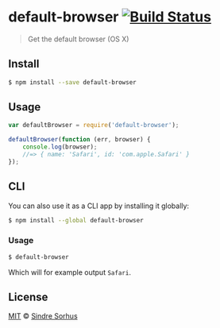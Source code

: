 # default-browser [![Build Status](https://travis-ci.org/sindresorhus/default-browser.svg?branch=master)](https://travis-ci.org/sindresorhus/default-browser)

> Get the default browser (OS X)


## Install

```bash
$ npm install --save default-browser
```


## Usage

```js
var defaultBrowser = require('default-browser');

defaultBrowser(function (err, browser) {
	console.log(browser);
	//=> { name: 'Safari', id: 'com.apple.Safari' }
});
```


## CLI

You can also use it as a CLI app by installing it globally:

```bash
$ npm install --global default-browser
```

### Usage

```bash
$ default-browser
```

Which will for example output `Safari`.


## License

[MIT](http://opensource.org/licenses/MIT) © [Sindre Sorhus](http://sindresorhus.com)
